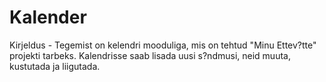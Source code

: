 # Kalender

Kirjeldus - Tegemist on kelendri mooduliga, mis on tehtud "Minu Ettev?tte" projekti tarbeks. Kalendrisse saab lisada uusi s?ndmusi, neid muuta, kustutada ja liigutada.
